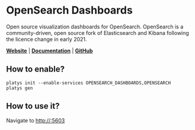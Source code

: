 # OpenSearch Dashboards

Open source visualization dashboards for OpenSearch. OpenSearch is a community-driven, open source fork of Elasticsearch and Kibana following the licence change in early 2021. 

**[Website](https://opensearch.org/)** | **[Documentation](https://opensearch.org/docs/latest/dashboards/index/)** | **[GitHub](https://github.com/opensearch-project/OpenSearch-Dashboards)**

## How to enable?

```
platys init --enable-services OPENSEARCH_DASHBOARDS,OPENSEARCH
platys gen
```

## How to use it?

Navigate to <http://:5603>